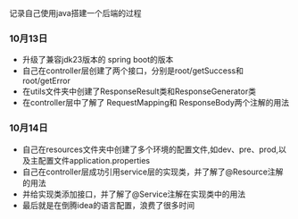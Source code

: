 记录自己使用java搭建一个后端的过程
    
### 10月13日

  - 升级了兼容jdk23版本的 spring boot的版本
  - 自己在controller层创建了两个接口，分别是root/getSuccess和root/getError
  - 在utils文件夹中创建了ResponseResult类和ResponseGenerator类
  - 在controller层中了解了 RequestMapping和 ResponseBody两个注解的用法

### 10月14日

 - 自己在resources文件夹中创建了多个环境的配置文件,如dev、pre、prod,以及主配置文件application.properties
 - 自己在controller层成功引用service层的实现类，并了解了@Resource注解的用法
 - 并给实现类添加接口，并了解了@Service注解在实现类中的用法
 - 最后就是在倒腾idea的语言配置，浪费了很多时间